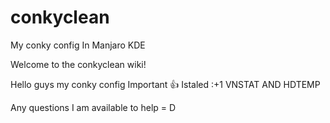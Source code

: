 # conkyclean
My conky config In Manjaro KDE

Welcome to the conkyclean wiki!

Hello guys my conky config Important :+1: Istaled :+1 VNSTAT AND HDTEMP

Any questions I am available to help = D
